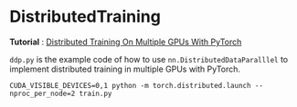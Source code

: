 # DistributedTraining
**Tutorial** : [Distributed Training On Multiple GPUs With PyTorch](https://juyongjiang.medium.com/distributed-training-on-multiple-gpus-e0ee9c3d0126)

`ddp.py` is the example code of how to use `nn.DistributedDataParalllel` to implement distributed training in multiple GPUs with PyTorch. 

```
CUDA_VISIBLE_DEVICES=0,1 python -m torch.distributed.launch --nproc_per_node=2 train.py
```
